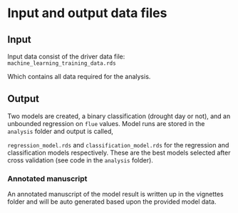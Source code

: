 # Input and output data files

## Input

Input data consist of the driver data file:
`machine_learning_training_data.rds`

Which contains all data required for the analysis.

## Output

Two models are created, a binary classification (drought day or not), and an
unbounded regression on `flue` values. Model runs are stored in the `analysis`
folder and output is called,

`regression_model.rds` and `classification_model.rds` for the regression and
classification models respectively. These are the best models selected after
cross validation (see code in the `analysis` folder).

### Annotated manuscript

An annotated manuscript of the model result is written up in the vignettes 
folder and will be auto generated based upon the provided model data.
